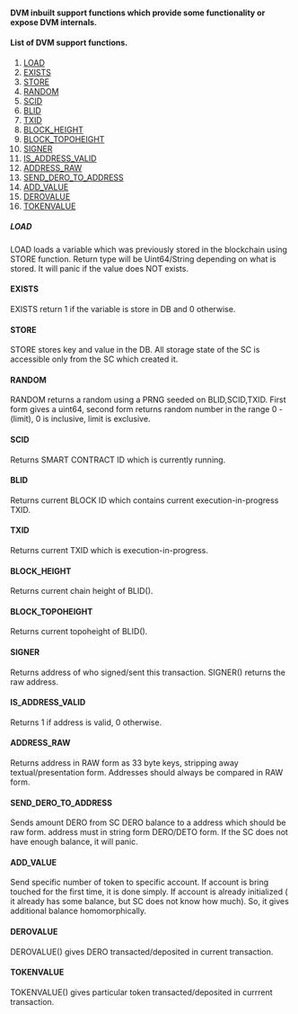 #### DVM inbuilt support functions which provide some functionality or expose DVM internals.

#### List of DVM support functions.
1. [LOAD](#load) 
1. [EXISTS](#exists) 
1. [STORE](#store) 
1. [RANDOM](#random) 
1. [SCID](#scid) 
1. [BLID](#blid) 
1. [TXID](#txid) 
1. [BLOCK_HEIGHT](#block_height) 
1. [BLOCK_TOPOHEIGHT](#block_topoheight) 
1. [SIGNER](#signer) 
1. [IS_ADDRESS_VALID](#is_address_valid) 
1. [ADDRESS_RAW](#address_raw) 
1. [SEND_DERO_TO_ADDRESS](#send_dero_to_address) 
1. [ADD_VALUE](#add_value) 
1. [DEROVALUE](#derovalue) 
1. [TOKENVALUE](#tokenvalue) 



##### LOAD
LOAD loads a variable which was previously stored in the blockchain using STORE function. Return type will be Uint64/String depending on what is stored.
It will panic  if the value does NOT exists.

#### EXISTS
EXISTS return 1 if the variable is store in DB and 0 otherwise.

#### STORE
STORE stores key and value in the DB. All storage state of the SC is accessible only from the  SC which created it.

#### RANDOM
RANDOM returns a random using a PRNG seeded on BLID,SCID,TXID. First form gives a uint64, second form returns 
random number in the range 0 - (limit),  0 is inclusive, limit is exclusive.

#### SCID
Returns SMART CONTRACT ID which is currently running.

#### BLID
Returns current BLOCK ID which contains current execution-in-progress TXID.

#### TXID
Returns current TXID which is execution-in-progress.

#### BLOCK_HEIGHT
Returns current chain height of BLID().

#### BLOCK_TOPOHEIGHT
Returns current topoheight of BLID().

#### SIGNER
Returns address of who signed/sent this transaction. SIGNER() returns the raw address.  

#### IS_ADDRESS_VALID
Returns 1 if address is valid, 0 otherwise.  

#### ADDRESS_RAW
Returns address in RAW form as 33 byte keys, stripping away textual/presentation form. Addresses should always be compared in  RAW form.

#### SEND_DERO_TO_ADDRESS
Sends amount DERO  from SC DERO balance to a address which should be raw form. address must in string form DERO/DETO form.
If the SC does not have enough balance, it will panic.  

#### ADD_VALUE
Send specific number of token to specific account.
If account is bring touched for the first time, it is done simply.
If account is already initialized ( it already has some balance, but SC does not know how much). So, it gives additional balance homomorphically.

#### DEROVALUE
DEROVALUE() gives DERO transacted/deposited in current transaction.

#### TOKENVALUE
TOKENVALUE() gives particular token transacted/deposited in currrent transaction.
